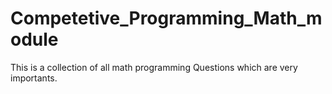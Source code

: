 # Competetive_Programming_Math_module

This is a collection of all math programming Questions which are very importants.
